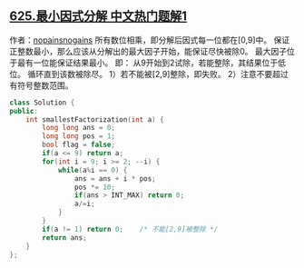 ## [625.最小因式分解 中文热门题解1](https://leetcode.cn/problems/minimum-factorization/solutions/100000/cti-jie-by-nopainsnogains)

作者：[nopainsnogains](https://leetcode.cn/u/nopainsnogains)
所有数位相乘，即分解后因式每一位都在[0,9]中。
保证正整数最小，那么应该从分解出的最大因子开始，能保证尽快被除0。
最大因子位于最有一位能保证结果最小。
即：
从9开始到2试除，若能整除，其结果位于低位。
循环直到该数被除尽。
1）若不能被[2,9]整除，即失败。
2）注意不要超过有符号整数范围。

```c++
class Solution {
public:
    int smallestFactorization(int a) {
        long long ans = 0;
        long long pos = 1;
        bool flag = false;
        if(a <= 9) return a;
        for(int i = 9; i >= 2; --i) {
            while(a%i == 0) {
                ans = ans + i * pos;
                pos *= 10;
                if(ans > INT_MAX) return 0;
                a/=i;
            }
        }
        if(a != 1) return 0;    /* 不能[2,9]被整除 */
        return ans;
    }
};
```